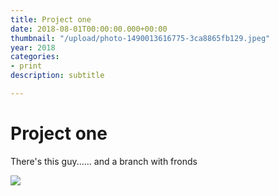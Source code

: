 ```yaml
---
title: Project one
date: 2018-08-01T00:00:00.000+00:00
thumbnail: "/upload/photo-1490013616775-3ca8865fb129.jpeg"
year: 2018
categories:
- print
description: subtitle

---
```

# Project one

There's this guy...... and a branch with fronds

![](/upload/photo-1490013616775-3ca8865fb129.jpeg)